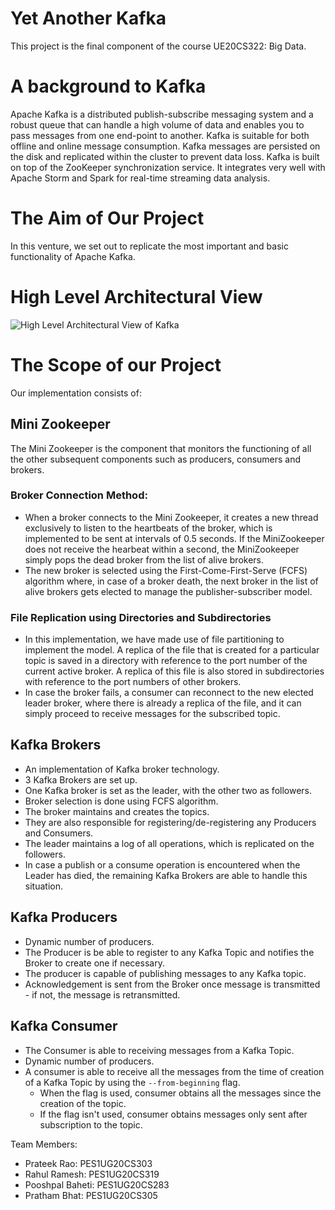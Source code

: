 # Yet Another Kafka

This project is the final component of the course UE20CS322: Big Data.

# A background to Kafka
Apache Kafka is a distributed publish-subscribe messaging system and a robust queue that can handle a high volume of data and enables you to pass messages from one end-point to another. Kafka is suitable for both offline and online message consumption. Kafka messages are persisted on the disk and replicated within the cluster to prevent data loss. Kafka is built on top of the ZooKeeper synchronization service. It integrates very well with Apache Storm and Spark for real-time streaming data analysis.

# The Aim of Our Project
In this venture, we set out to replicate the most important and basic functionality of Apache Kafka.

# High Level Architectural View
![High Level Architectural View of Kafka](https://github.com/Projects-RR-2022/BD1_283_303_305_319/blob/main/arch.png?raw=true)

# The Scope of our Project
Our implementation consists of: 

## Mini Zookeeper
The Mini Zookeeper is the component that monitors the functioning of all the other subsequent components such as producers, consumers and brokers.
### Broker Connection Method: 
* When a broker connects to the Mini Zookeeper, it creates a new thread exclusively to listen to the heartbeats of the broker, which is implemented to be sent at intervals of 0.5 seconds. If the MiniZookeeper does not receive the hearbeat within a second, the MiniZookeeper simply pops the dead broker from the list of alive brokers. 
* The new broker is selected using the First-Come-First-Serve (FCFS) algorithm where, in case of a broker death, the next broker in the list of alive brokers gets elected to manage the publisher-subscriber model.

### File Replication using Directories and Subdirectories
* In this implementation, we have made use of file partitioning to implement the model. A replica of the file that is created for a particular topic is saved in a directory with reference to the port number of the current active broker. A replica of this file is also stored in subdirectories with reference to the port numbers of other brokers. 
*  In case the broker fails, a consumer can reconnect to the new elected leader broker, where there is already a replica of the file, and it can simply proceed to receive messages for the subscribed topic.

## Kafka Brokers
* An implementation of Kafka broker technology.
* 3 Kafka Brokers are set up.
* One Kafka broker is set as the leader, with the other two as followers.
* Broker selection is done using FCFS algorithm.
* The broker maintains and creates the topics.
* They are also responsible for registering/de-registering any Producers and Consumers.
* The leader maintains a log of all operations, which is replicated on the followers.
* In case a publish or a consume operation is encountered when the Leader has died, the remaining Kafka Brokers are able to handle this situation.

## Kafka Producers
* Dynamic number of producers.
* The Producer is be able to register to any Kafka Topic and notifies the Broker to create one if necessary.
* The producer is capable of publishing messages to any Kafka topic.
* Acknowledgement is sent from the Broker once message is transmitted - if not, the message is retransmitted.

## Kafka Consumer
* The Consumer is able to receiving messages from a Kafka Topic.
* Dynamic number of producers.
* A consumer is able to receive all the messages from the time of creation of a Kafka Topic by using the `--from-beginning` flag.
  * When the flag is used, consumer obtains all the messages since the creation of the topic.
  * If the flag isn't used, consumer obtains messages only sent after subscription to the topic.


Team Members:

* Prateek Rao: PES1UG20CS303
* Rahul Ramesh: PES1UG20CS319
* Pooshpal Baheti: PES1UG20CS283
* Pratham Bhat: PES1UG20CS305

